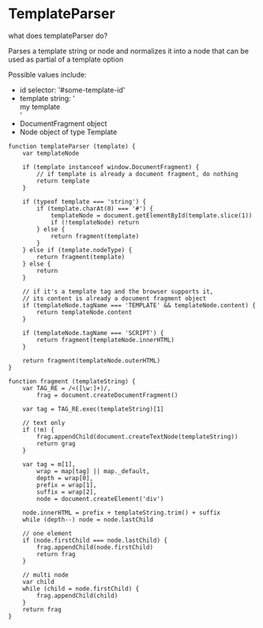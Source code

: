 TemplateParser
===

what does templateParser do?

Parses a template string or node and normalizes it into a node that can be used as partial of a template option

Possible values include:
- id selector: '#some-template-id'
- template string: '<div><span>my template</span></div>'
- DocumentFragment object
- Node object of type Template

```
function templateParser (template) {
    var templateNode

    if (template instanceof window.DocumentFragment) {
        // if template is already a document fragment, do nothing
        return template
    }

    if (typeof template === 'string') {
        if (template.charAt(0) === '#') {
            templateNode = document.getElementById(template.slice(1))
            if (!templateNode) return
        } else {
            return fragment(template)
        }
    } else if (template.nodeType) {
        return fragment(template)
    } else {
        return
    }

    // if it's a template tag and the browser supports it,
    // its content is already a document fragment object
    if (templateNode.tagName === 'TEMPLATE' && templateNode.content) {
        return templateNode.content
    }

    if (templateNode.tagName === 'SCRIPT') {
        return fragment(templateNode.innerHTML)
    }

    return fragment(templateNode.outerHTML)
}

function fragment (templateString) {
    var TAG_RE = /<([\w:]+)/,
        frag = document.createDocumentFragment()

    var tag = TAG_RE.exec(templateString)[1]

    // text only 
    if (!m) {
        frag.appendChild(document.createTextNode(templateString))
        return grag
    }

    var tag = m[1],
        wrap = map[tag] || map._default,
        depth = wrap[0],
        prefix = wrap[1],
        suffix = wrap[2],
        node = document.createElement('div')
    
    node.innerHTML = prefix + templateString.trim() + suffix
    while (depth--) node = node.lastChild

    // one element
    if (node.firstChild === node.lastChild) {
        frag.appendChild(node.firstChild)
        return frag
    }

    // multi node
    var child
    while (child = node.firstChild) {
        frag.appendChild(child)
    }
    return frag
}
```
